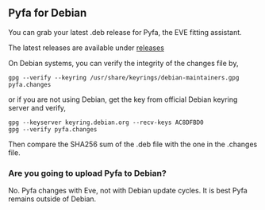 ## Pyfa for Debian

You can grab your latest .deb release for Pyfa, the EVE fitting assistant.

The latest releases are available under [releases](https://github.com/AdamMajer/Pyfa/releases)

On Debian systems, you can verify the integrity of the changes file by,

    gpg --verify --keyring /usr/share/keyrings/debian-maintainers.gpg pyfa.changes

or if you are not using Debian, get the key from official Debian keyring server and verify,

    gpg --keyserver keyring.debian.org --recv-keys AC8DFBD0
    gpg --verify pyfa.changes

Then compare the SHA256 sum of the .deb file with the one in the .changes file.

### Are you going to upload Pyfa to Debian?

No. Pyfa changes with Eve, not with Debian update cycles. It is best Pyfa remains outside of Debian.
